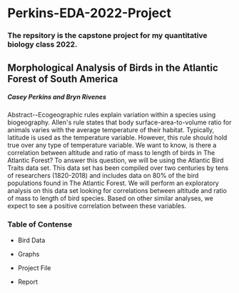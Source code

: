 # Perkins-EDA-2022-Project

### The repsitory is the capstone project for my quantitative biology class 2022.

## Morphological Analysis of Birds in the Atlantic Forest of South America

##### Casey Perkins and Bryn Rivenes

Abstract--Ecogeographic rules explain variation within a species using biogeography. Allen's rule states that body surface-area-to-volume ratio for animals varies with the average temperature of their habitat. Typically, latitude is used as the temperature variable. However, this rule should hold true over any type of temperature variable. We want to know, is there a correlation between altitude and ratio of mass to length of birds in The Atlantic Forest? To answer this question, we will be using the Atlantic Bird Traits data set. This data set has been compiled over two centuries by tens of researchers (1820-2018) and includes data on 80% of the bird populations found in The Atlantic Forest. We will perform an exploratory analysis on this data set looking for correlations between altitude and ratio of mass to length of bird species. Based on other similar analyses, we expect to see a positive correlation between these variables.

### Table of Contense

-   Bird Data

-   Graphs

-   Project File

-   Report
